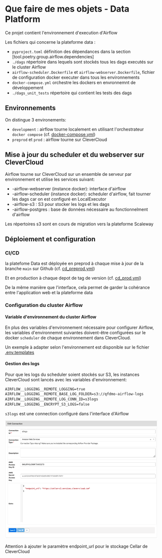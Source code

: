 # Que faire de mes objets - Data Platform

Ce projet contient l'environnement d'execution d'Airflow

Les fichiers qui concerne la plateforme data :

- `pyproject.toml` définition des dépendances dans la section [tool.poetry.group.airflow.dependencies]
- `./dags` répertoire dans lequels sont stockés tous les dags executés sur le cluster Airflow
- `airflow-scheduler.Dockerfile` et `airflow-webserver.Dockerfile`, fichier de configuration docker executer dans tous les environnements
- `docker-compose.yml` orchestre les dockers en envronnemnt de développement
- `./dags_unit_tests` répertoire qui contient les tests des dags

## Environnements

On distingue 3 environements:

- `development` : airflow tourne localement en utilisant l'orchestrateur `docker compose` (cf. [docker-compose.yml](../../../docker-compose.yml))
- `preprod` et `prod` : airflow tourne sur CleverCloud

## Mise à jour du scheduler et du webserver sur CleverCloud

Airflow tourne sur CleverCloud sur un ensemble de serveur par environnement et utilise les services suivant:

- <ENVIRONMENT>-airflow-webserver (instance docker): interface d'airflow
- <ENVIRONMENT>-airflow-scheduler (instance docker): scheduler d'airflow, fait tourner les dags car on est configuré en LocalExecutor
- <ENVIRONMENT>-airflow-s3 : S3 pour stocker les logs et les dags
- <ENVIRONMENT>-airflow-postgres : base de données nécessaire au fonctionnelment d'airflow

Les répertoires s3 sont en cours de migration vers la plateforme Scaleway

## Déploiement et configuration

### CI/CD

la platefome Data est déployée en preprod à chaque mise à jour de la branche `main` sur Github (cf. [cd_preprod.yml](../../../.github/workflows/cd_preprod.yml))

Et en production à chaque depot de tag de version (cf. [cd_prod.yml](../../../.github/workflows/cd_prod.yml))

De la même manière que l'interface, cela permet de garder la cohérance entre l'application web et la plateforme data

### Configuration du cluster Airflow

#### Variable d'environnement du cluster Airflow

En plus des variables d'environnement nécessaire pour configurer Airflow, les variables d'environnemnt suivantes doivent-être configurées sur le docker `scheduler` de chaque environnement dans CleverCloud.

Un exemple à adapter selon l'environnement est disponible sur le fichier [.env.templates](../../../dags/.env.template)

#### Gestion des logs

Pour que les logs du scheduler soient stockés sur S3, les instances CleverCloud sont lancés avec les variables d'environnement:

```txt
AIRFLOW__LOGGING__REMOTE_LOGGING=true
AIRFLOW__LOGGING__REMOTE_BASE_LOG_FOLDER=s3://qfdmo-airflow-logs
AIRFLOW__LOGGING__REMOTE_LOG_CONN_ID=s3logs
AIRFLOW__LOGGING__ENCRYPT_S3_LOGS=false
```

`s3logs` est une connection configuré dans l'interface d'Airflow

![Configuration d'une connexion à Cellar (stockage s3 de clevercloud) dans Airflow](../../../img/airflow-s3-connection-configuration.png)

Attention à ajouter le paramètre endpoint_url pour le stockage Cellar de CleverCloud
